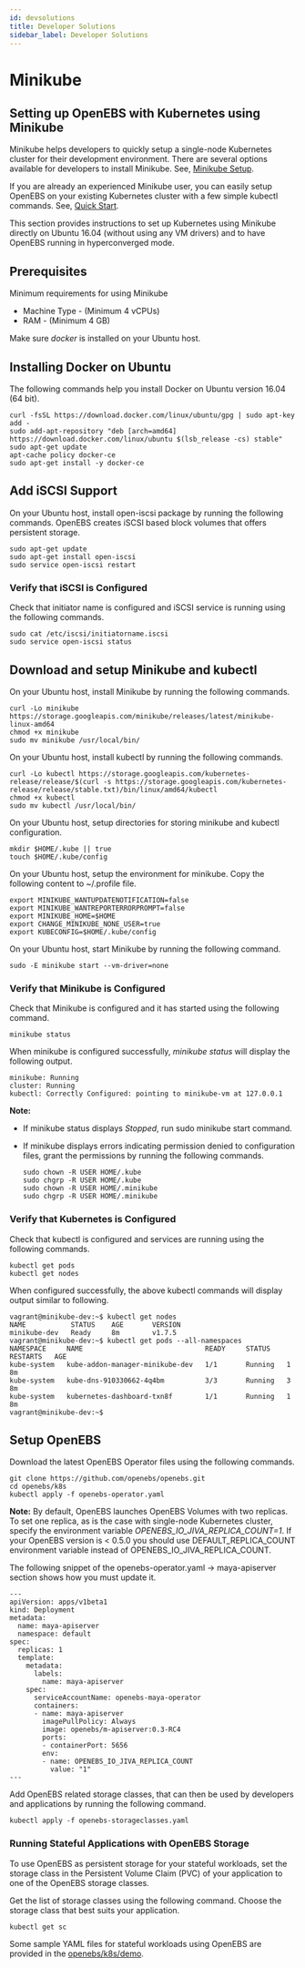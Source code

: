 ```yaml
---
id: devsolutions
title: Developer Solutions
sidebar_label: Developer Solutions
---
```


Minikube
========

## Setting up OpenEBS with Kubernetes using Minikube

Minikube helps developers to quickly setup a single-node Kubernetes cluster for their development environment. There are several options available for developers to install Minikube. See, [Minikube Setup](https://github.com/kubernetes/minikube).

If you are already an experienced Minikube user, you can easily setup OpenEBS on your existing Kubernetes cluster with a few simple kubectl commands. See, [Quick Start](https://github.com/kubernetes/minikube).

This section provides instructions to set up Kubernetes using Minikube directly on Ubuntu 16.04 (without using any VM drivers) and to have OpenEBS running in hyperconverged mode.

## Prerequisites

Minimum requirements for using Minikube

-   Machine Type - (Minimum 4 vCPUs)
-   RAM - (Minimum 4 GB)

Make sure *docker* is installed on your Ubuntu host.

## Installing Docker on Ubuntu

The following commands help you install Docker on Ubuntu version 16.04 (64 bit).

    curl -fsSL https://download.docker.com/linux/ubuntu/gpg | sudo apt-key add -
    sudo add-apt-repository "deb [arch=amd64] https://download.docker.com/linux/ubuntu $(lsb_release -cs) stable"
    sudo apt-get update
    apt-cache policy docker-ce
    sudo apt-get install -y docker-ce 

## Add iSCSI Support

On your Ubuntu host, install open-iscsi package by running the following commands. OpenEBS creates iSCSI based block volumes that offers persistent storage.  

    sudo apt-get update
    sudo apt-get install open-iscsi
    sudo service open-iscsi restart

### Verify that iSCSI is Configured

Check that initiator name is configured and iSCSI service is running using the following commands.

    sudo cat /etc/iscsi/initiatorname.iscsi
    sudo service open-iscsi status

## Download and setup Minikube and kubectl

On your Ubuntu host, install Minikube by running the following commands.

    curl -Lo minikube https://storage.googleapis.com/minikube/releases/latest/minikube-linux-amd64
    chmod +x minikube 
    sudo mv minikube /usr/local/bin/

On your Ubuntu host, install kubectl by running the following commands.

    curl -Lo kubectl https://storage.googleapis.com/kubernetes-release/release/$(curl -s https://storage.googleapis.com/kubernetes-release/release/stable.txt)/bin/linux/amd64/kubectl
    chmod +x kubectl 
    sudo mv kubectl /usr/local/bin/

On your Ubuntu host, setup directories for storing minikube and kubectl configuration. 

    mkdir $HOME/.kube || true
    touch $HOME/.kube/config

On your Ubuntu host, setup the environment for minikube. Copy the following content to \~/.profile file. 

    export MINIKUBE_WANTUPDATENOTIFICATION=false
    export MINIKUBE_WANTREPORTERRORPROMPT=false
    export MINIKUBE_HOME=$HOME
    export CHANGE_MINIKUBE_NONE_USER=true
    export KUBECONFIG=$HOME/.kube/config

On your Ubuntu host, start Minikube by running the following command. 

    sudo -E minikube start --vm-driver=none

### Verify that Minikube is Configured

Check that Minikube is configured and it has started using the following command.

    minikube status

When minikube is configured successfully, *minikube status* will display the following output.

    minikube: Running
    cluster: Running
    kubectl: Correctly Configured: pointing to minikube-vm at 127.0.0.1

**Note:**

- If minikube status displays *Stopped*, run sudo minikube start command.

- If minikube displays errors indicating permission denied to configuration files, grant the permissions by running the following commands.

    ```
    sudo chown -R USER HOME/.kube
    sudo chgrp -R USER HOME/.kube
    sudo chown -R USER HOME/.minikube
    sudo chgrp -R USER HOME/.minikube
    ```

### Verify that Kubernetes is Configured

Check that kubectl is configured and services are running using the following commands. 

    kubectl get pods
    kubectl get nodes

When configured successfully, the above kubectl commands will display output similar to following.

    vagrant@minikube-dev:~$ kubectl get nodes
    NAME           STATUS    AGE       VERSION
    minikube-dev   Ready     8m        v1.7.5
    vagrant@minikube-dev:~$ kubectl get pods --all-namespaces
    NAMESPACE     NAME                              READY     STATUS    RESTARTS   AGE
    kube-system   kube-addon-manager-minikube-dev   1/1       Running   1          8m
    kube-system   kube-dns-910330662-4q4bm          3/3       Running   3          8m
    kube-system   kubernetes-dashboard-txn8f        1/1       Running   1          8m
    vagrant@minikube-dev:~$ 

## Setup OpenEBS

Download the latest OpenEBS Operator files using the following commands.

    git clone https://github.com/openebs/openebs.git
    cd openebs/k8s
    kubectl apply -f openebs-operator.yaml

**Note:** By default, OpenEBS launches OpenEBS Volumes with two replicas. To set one replica, as is the case with single-node Kubernetes cluster, specify the environment variable *OPENEBS\_IO\_JIVA\_REPLICA\_COUNT=1*.
If your OpenEBS version is \< 0.5.0 you should use DEFAULT\_REPLICA\_COUNT environment variable instead of OPENEBS\_IO\_JIVA\_REPLICA\_COUNT.

The following snippet of the openebs-operator.yaml -\> maya-apiserver section shows how you must update it.

    ---
    apiVersion: apps/v1beta1
    kind: Deployment
    metadata:
      name: maya-apiserver
      namespace: default
    spec:
      replicas: 1
      template:
        metadata:
          labels:
            name: maya-apiserver
        spec:
          serviceAccountName: openebs-maya-operator
          containers:
          - name: maya-apiserver
            imagePullPolicy: Always
            image: openebs/m-apiserver:0.3-RC4
            ports:
            - containerPort: 5656
            env:
            - name: OPENEBS_IO_JIVA_REPLICA_COUNT
              value: "1"
    ---

Add OpenEBS related storage classes, that can then be used by developers and applications by running the following command.

    kubectl apply -f openebs-storageclasses.yaml

### Running Stateful Applications with OpenEBS Storage

To use OpenEBS as persistent storage for your stateful workloads, set the storage class in the Persistent Volume Claim (PVC) of your application to one of the OpenEBS storage classes.

Get the list of storage classes using the following command. Choose the storage class that best suits your application.

    kubectl get sc

Some sample YAML files for stateful workloads using OpenEBS are provided in the [openebs/k8s/demo](openebs/k8s/demo).

<!-- Hotjar Tracking Code for https://docs.openebs.io -->
<script>
   (function(h,o,t,j,a,r){
       h.hj=h.hj||function(){(h.hj.q=h.hj.q||[]).push(arguments)};
       h._hjSettings={hjid:785693,hjsv:6};
       a=o.getElementsByTagName('head')[0];
       r=o.createElement('script');r.async=1;
       r.src=t+h._hjSettings.hjid+j+h._hjSettings.hjsv;
       a.appendChild(r);
   })(window,document,'https://static.hotjar.com/c/hotjar-','.js?sv=');
</script>
